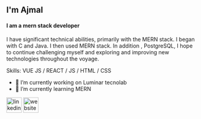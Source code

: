 
## I'm Ajmal
#### I am a mern stack developer
I have significant technical abilities, primarily with the MERN stack. I began with C and Java. I then used MERN stack. In addition , PostgreSQL, I hope to continue challenging myself and exploring and improving new technologies throughout the voyage.

Skills: VUE JS / REACT / JS / HTML / CSS

- 🔭 I’m currently working on Luminar tecnolab 
- 🌱 I’m currently learning MERN 


[<img src='https://cdn.jsdelivr.net/npm/simple-icons@3.0.1/icons/linkedin.svg' alt='linkedin' height='40'>](https://www.linkedin.com/in/https://www.linkedin.com/in/ajmlameen//)  [<img src='https://cdn.jsdelivr.net/npm/simple-icons@3.0.1/icons/icloud.svg' alt='website' height='40'>](https://ajmalameen.github.io/ajml/)  











